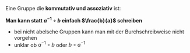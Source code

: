 Eine Gruppe die **kommutativ und assoziativ** ist:

**Man kann statt $a^{-1} \circ b$ einfach $\frac{b}{a}$ schreiben**
- bei nicht abelsche Gruppen kann man mit der Burchschreibweise nicht vorgehen
- unklar ob $a^{-1} \circ b$ oder $b \circ a^{-1}$

